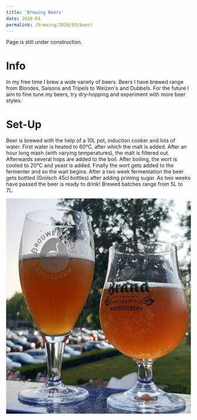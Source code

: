 ```yaml
---
title: 'Brewing Beers'
date: 2020-03
permalink: /brewing/2020/03/beer/
---
```


Page is still under construction.

# Info
In my free time I brew a wide variety of beers. Beers I have brewed range from Blondes, Saisons and Tripels to Weizen's and Dubbels. For the future I aim to fine tune my beers, try dry-hopping and experiment with more beer styles.

# Set-Up
Beer is brewed with the help of a 10L pot, induction cooker and lots of water. First water is heated to 60°C, after which the malt is added. After an hour long mash (with varying temperatures), the malt is filtered out. Afterwards several hops are added to the boil. After boiling, the wort is cooled to 20°C and yeast is added. Finally the wort gets added to the fermenter and so the wait begins. After a two week fermentation the beer gets bottled (Grolsch 45cl bottles) after adding priming sugar. As two weeks have passed the beer is ready to drink! Brewed batches range from 5L to 7L. 

![Getting Started](</images/blonde_brew.png>)